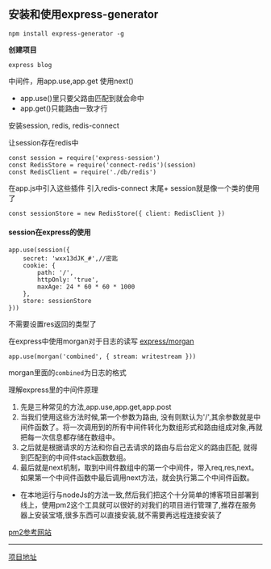 ## 安装和使用express-generator

`npm install express-generator -g`

**创建项目**

`express blog`

中间件，用app.use,app.get
使用next()
* app.use()里只要父路由匹配到就会命中
* app.get()只能路由一致才行

安装session, redis, redis-connect

让session存在redis中

```
const session = require('express-session')
const RedisStore = require('connect-redis')(session)
const RedisClient = require('./db/redis')
```

在app.js中引入这些插件
引入redis-connect 末尾+ session就是像一个类的使用了

`const sessionStore = new RedisStore({
    client: RedisClient
})`

#### session在express的使用
```
app.use(session({
    secret: 'wxx13dJK_#',//密匙
    cookie: {
        path: '/',
        httpOnly: 'true',
        maxAge: 24 * 60 * 60 * 1000
    },
    store: sessionStore
}))
```
不需要设置res返回的类型了

在express中使用morgan对于日志的读写
[express/morgan](https://github.com/expressjs/morgan)

`
app.use(morgan('combined', {
    stream: writestream
}))
`

morgan里面的`combined`为日志的格式

理解express里的中间件原理
1. 先是三种常见的方法,app.use,app.get,app.post
2. 当我们使用这些方法时候,第一个参数为路由, 没有则默认为'/',其余参数就是中间件函数了。将一次调用到的所有中间件转化为数组形式和路由组成对象,再就把每一次信息都存储在数组中。
3. 之后就是根据请求的方法和你自己去请求的路由与后台定义的路由匹配, 就得到匹配到的中间件stack函数数组。
4. 最后就是next机制，取到中间件数组中的第一个中间件，带入req,res,next。如果第一个中间件函数中最后调用next方法，就会执行第二个中间件函数。

* 在本地运行与nodeJs的方法一致,然后我们把这个十分简单的博客项目部署到线上，使用pm2这个工具就可以很好的对我们的项目进行管理了,推荐在服务器上安装宝塔,很多东西可以直接安装,就不需要再远程连接安装了

[pm2参考网站](http://www.cnblogs.com/crazyWang/p/9713123.html)

***

[项目地址](http://39.106.176.121:8088)

